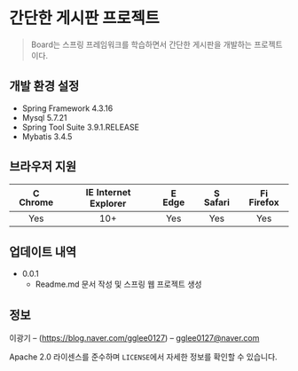 # 간단한 게시판 프로젝트
> Board는 스프링 프레임워크를 학습하면서 간단한 게시판을 개발하는 프로젝트이다.

## 개발 환경 설정
* Spring Framework 4.3.16
* Mysql 5.7.21
* Spring Tool Suite 3.9.1.RELEASE
* Mybatis 3.4.5

## 브라우저 지원
| <img src="https://user-images.githubusercontent.com/1215767/34348387-a2e64588-ea4d-11e7-8267-a43365103afe.png" alt="Chrome" width="16px" height="16px" /> Chrome | <img src="https://user-images.githubusercontent.com/1215767/34348590-250b3ca2-ea4f-11e7-9efb-da953359321f.png" alt="IE" width="16px" height="16px" /> Internet Explorer | <img src="https://user-images.githubusercontent.com/1215767/34348380-93e77ae8-ea4d-11e7-8696-9a989ddbbbf5.png" alt="Edge" width="16px" height="16px" /> Edge | <img src="https://user-images.githubusercontent.com/1215767/34348394-a981f892-ea4d-11e7-9156-d128d58386b9.png" alt="Safari" width="16px" height="16px" /> Safari | <img src="https://user-images.githubusercontent.com/1215767/34348383-9e7ed492-ea4d-11e7-910c-03b39d52f496.png" alt="Firefox" width="16px" height="16px" /> Firefox |
| :---------: | :---------: | :---------: | :---------: | :---------: |
| Yes | 10+ | Yes | Yes | Yes |

## 업데이트 내역
* 0.0.1
    * Readme.md 문서 작성 및 스프링 웹 프로젝트 생성

## 정보

이광기 – (https://blog.naver.com/gglee0127) – gglee0127@naver.com

Apache 2.0 라이센스를 준수하며 ``LICENSE``에서 자세한 정보를 확인할 수 있습니다.
